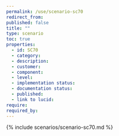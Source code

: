 ```yaml
---
permalink: /use/scenario-sc70
redirect_from: 
published: false
title: ""
type: scenario
toc: true
properties:
  - id: SC70
  - category:
  - description:
  - customer:
  - component:
  - level:
  - implementation status:
  - documentation status:
  - published:
  - link to lucid:
require:
required_by:
---
```


{% include scenarios/scenario-sc70.md %}
